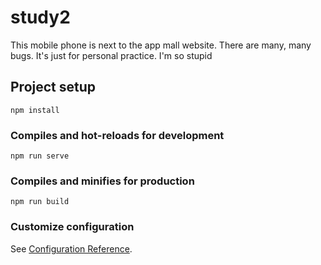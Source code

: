 # study2
This mobile phone is next to the app mall website. There are many, many bugs.
It's just for personal practice. I'm so stupid

## Project setup
```
npm install
```

### Compiles and hot-reloads for development
```
npm run serve
```

### Compiles and minifies for production
```
npm run build
```

### Customize configuration
See [Configuration Reference](https://cli.vuejs.org/config/).
